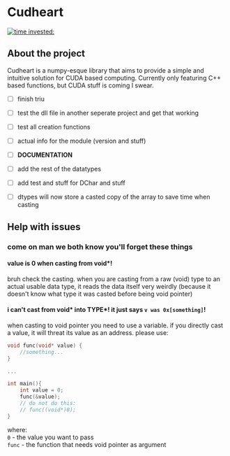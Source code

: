# Cudheart

[![time invested:](https://wakatime.com/badge/user/8b4f0bdc-5133-4fba-98d4-d75498fa71f2/project/eccaf13a-dd3b-426e-b047-82a0bd7cc1eb.svg)](https://wakatime.com/badge/user/8b4f0bdc-5133-4fba-98d4-d75498fa71f2/project/eccaf13a-dd3b-426e-b047-82a0bd7cc1eb)

## About the project
Cudheart is a numpy-esque library that aims to provide a simple and intuitive solution for CUDA based computing.
Currently only featuring C++ based functions, but CUDA stuff is coming I swear.


- [ ] finish triu
- [ ] test the dll file in another seperate project and get that working
- [ ] test all creation functions
- [ ] actual info for the module (version and stuff)
- [ ] **DOCUMENTATION**
- [ ] add the rest of the datatypes
- [ ] add test and stuff for DChar and stuff
- [ ] dtypes will now store a casted copy of the array to save time when casting


## Help with issues
### come on man we both know you'll forget these things

#### value is 0 when casting from void*!
bruh check the casting. when you are casting from a raw (void) type
to an actual usable data type, it reads the data itself very weirdly 
(because it doesn't know what type it was casted before being void pointer)

#### i can't cast from void* into TYPE*! it just says ```v was 0x[something]```!
when casting to void pointer you need to use a variable. if you directly cast
a value, it will threat its value as an address. please use:
```cpp
void func(void* value) {
    //something...
}

...

int main(){
    int value = 0;
    func(&value);
    // do not do this:
    // func((void*)0);
}
```
where: \
```0``` - the value you want to pass \
```func``` - the function that needs void pointer as argument